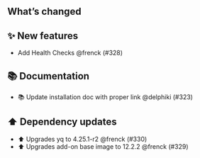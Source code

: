 ## What’s changed

## ✨ New features

- Add Health Checks @frenck (#328)

## 📚 Documentation

- 📚 Update installation doc with proper link @delphiki (#323)

## ⬆️ Dependency updates

- ⬆️ Upgrades yq to 4.25.1-r2 @frenck (#330)
- ⬆️ Upgrades add-on base image to 12.2.2 @frenck (#329)
